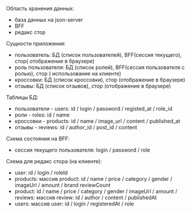 Область хранения данных:

- база данных на json-server
- BFF
- редакс стор

Сущности приложения:

- пользователь: БД (список пользователей), BFF(сессия текущего), стор(
  отображение в
  браузере)
- роль пользователя: БД (список ролей), BFF(сессия пользователя с ролью), стор (
  использование на клиенте)
- кроссовки: БД (список кроссовки), стор (отображение в браузере)
- отзывы: БД (список отзывов), стор (отображение в браузере)

Таблицы БД:

- пользователи - users: id / login / password / registed_at / role_id
- роли - roles: id / name
- кроссовки - products: id / name / image_url / content / published_at
- отзывы - reviews: id / author_id / post_id / content

Схема состояния на BFF:

- сессия текущего пользователя: login / password / role

Схема для редакс стора (на клиенте):

- user: id / login / roleId
- products: массив product: id / name / price / category / gender / imageUrl /
  amount / brand
  reviewCount
- product: id / name / price / category / gender / imageUrl / amount / reviews:
  массив
  review: id / author / content / publishedAt
- users: массив user: id / login / registeredAt / role
